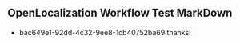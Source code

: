 ## OpenLocalization Workflow Test MarkDown
* bac649e1-92dd-4c32-9ee8-1cb40752ba69 thanks!

<!--HONumber=Sep16_HO1-->


